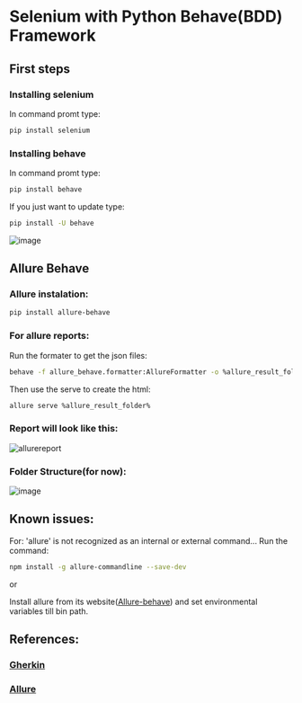 # Selenium with Python Behave(BDD) Framework

## First steps
### Installing selenium
In command promt type: 
```bash
pip install selenium
```

### Installing behave
In command promt type: 
```bash
pip install behave
```
If you just want to update type: 
```bash
pip install -U behave
```
![image](https://user-images.githubusercontent.com/67669609/102725004-5c1f3500-42f2-11eb-9331-fd60b55b769f.png)

## Allure Behave
### Allure instalation:
```bash
pip install allure-behave
```

### For allure reports:
Run the formater to get the json files:
```bash
behave -f allure_behave.formatter:AllureFormatter -o %allure_result_folder% ./features
```
Then use the serve to create the html: 
```bash
allure serve %allure_result_folder%
```

### Report will look like this:
![allurereport](https://user-images.githubusercontent.com/67669609/102724727-79530400-42f0-11eb-9369-37f6ea97f2f0.png)


### Folder Structure(for now):
![image](https://user-images.githubusercontent.com/67669609/102725491-e1581900-42f5-11eb-8965-801015d3fa09.png)

## Known issues:
For: 'allure' is not recognized as an internal or external command...
Run the command: 
```bash
npm install -g allure-commandline --save-dev
```
or

Install allure from its website([Allure-behave](https://pypi.org/project/allure-behave/)) and set environmental variables till bin path.

## References:
### [Gherkin](https://cucumber.io/docs/gherkin/reference/)
### [Allure](https://pypi.org/project/allure-behave/)
